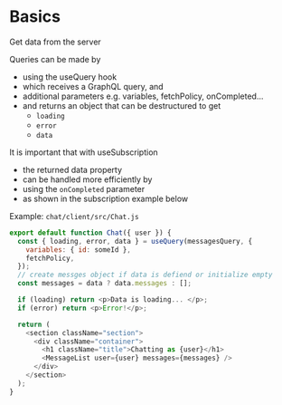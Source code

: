 # Basics

Get data from the server

Queries can be made by

- using the useQuery hook
- which receives a GraphQL query, and
- additional parameters e.g. variables, fetchPolicy, onCompleted...
- and returns an object that can be destructured to get
  - `loading`
  - `error`
  - `data`

It is important that with useSubscription

- the returned data property
- can be handled more efficiently by
- using the `onCompleted` parameter
- as shown in the subscription example below

Example: `chat/client/src/Chat.js`

```javascript
export default function Chat({ user }) {
  const { loading, error, data } = useQuery(messagesQuery, {
    variables: { id: someId },
    fetchPolicy,
  });
  // create messges object if data is defiend or initialize empty
  const messages = data ? data.messages : [];

  if (loading) return <p>Data is loading... </p>;
  if (error) return <p>Error!</p>;

  return (
    <section className="section">
      <div className="container">
        <h1 className="title">Chatting as {user}</h1>
        <MessageList user={user} messages={messages} />
      </div>
    </section>
  );
}
```
